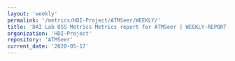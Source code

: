 ```yaml
---
layout: 'weekly'
permalink: '/metrics/HDI-Project/ATMSeer/WEEKLY/'
title: 'DAI Lab OSS Metrics Metrics report for ATMSeer | WEEKLY-REPORT-2020-05-17'
organization: 'HDI-Project'
repository: 'ATMSeer'
current_date: '2020-05-17'
---
```

